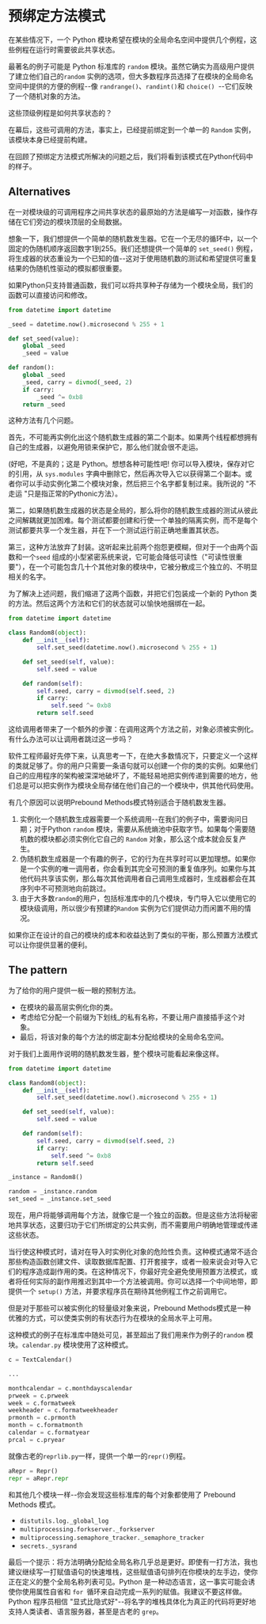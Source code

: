 # 预绑定方法模式

在某些情况下，一个 Python 模块希望在模块的全局命名空间中提供几个例程，这些例程在运行时需要彼此共享状态。

最著名的例子可能是 Python 标准库的 `random` 模块。虽然它确实为高级用户提供了建立他们自己的`random` 实例的选项，但大多数程序员选择了在模块的全局命名空间中提供的方便的例程--像 `randrange()`、`randint()`和 `choice() `--它们反映了一个随机对象的方法。

这些顶级例程是如何共享状态的？

在幕后，这些可调用的方法，事实上，已经提前绑定到一个单一的 `Random` 实例，该模块本身已经提前构建。

在回顾了预绑定方法模式所解决的问题之后，我们将看到该模式在Python代码中的样子。

## Alternatives

在一对模块级的可调用程序之间共享状态的最原始的方法是编写一对函数，操作存储在它们旁边的模块顶层的全局数据。

想象一下，我们想提供一个简单的随机数发生器。它在一个无尽的循环中，以一个固定的伪随机顺序返回数字1到255。我们还想提供一个简单的 `set_seed()` 例程，将生成器的状态重设为一个已知的值--这对于使用随机数的测试和希望提供可重复结果的伪随机性驱动的模拟都很重要。

如果Python只支持普通函数，我们可以将共享种子存储为一个模块全局，我们的函数可以直接访问和修改。

```python
from datetime import datetime

_seed = datetime.now().microsecond % 255 + 1

def set_seed(value):
    global _seed
    _seed = value

def random():
    global _seed
    _seed, carry = divmod(_seed, 2)
    if carry:
        _seed ^= 0xb8
    return _seed
```

这种方法有几个问题。

首先，不可能再实例化出这个随机数生成器的第二个副本。如果两个线程都想拥有自己的生成器，以避免用锁来保护它，那么他们就会很不走运。

(好吧，不是真的；这是 Python。想想各种可能性吧! 你可以导入模块，保存对它的引用，从 `sys.modules` 字典中删除它，然后再次导入它以获得第二个副本。或者你可以手动实例化第二个模块对象，然后把三个名字都复制过来。我所说的 "不走运 "只是指正常的Pythonic方法）。

第二，如果随机数生成器的状态是全局的，那么将你的随机数生成器的测试从彼此之间解耦就更加困难。每个测试都要创建和行使一个单独的隔离实例，而不是每个测试都要共享一个发生器，并在下一个测试运行前正确地重置其状态。

第三，这种方法放弃了封装。这听起来比前两个抱怨更模糊，但对于一个由两个函数和一个`seed` 组成的小型紧密系统来说，它可能会降低可读性（"可读性很重要"），在一个可能包含几十个其他对象的模块中，它被分散成三个独立的、不明显相关的名字。

为了解决上述问题，我们缩进了这两个函数，并把它们包装成一个新的 Python 类的方法。然后这两个方法和它们的状态就可以愉快地捆绑在一起。

```python
from datetime import datetime

class Random8(object):
    def __init__(self):
        self.set_seed(datetime.now().microsecond % 255 + 1)

    def set_seed(self, value):
        self.seed = value

    def random(self):
        self.seed, carry = divmod(self.seed, 2)
        if carry:
            self.seed ^= 0xb8
        return self.seed
```
这给调用者带来了一个额外的步骤：在调用这两个方法之前，对象必须被实例化。有什么办法可以让调用者跳过这一步吗？

软件工程师最好先停下来，认真思考一下，在绝大多数情况下，只要定义一个这样的类就足够了。你的用户只需要一条语句就可以创建一个你的类的实例。如果他们自己的应用程序的架构被深深地破坏了，不能轻易地把实例传递到需要的地方，他们总是可以把实例作为模块全局存储在他们自己的一个模块中，供其他代码使用。

有几个原因可以说明Prebound Methods模式特别适合于随机数发生器。

1. 实例化一个随机数生成器需要一个系统调用--在我们的例子中，需要询问日期；对于Python `random` 模块，需要从系统熵池中获取字节。如果每个需要随机数的模块都必须实例化它自己的 `Random` 对象，那么这个成本就会反复产生。
2. 伪随机数生成器是一个有趣的例子，它的行为在共享时可以更加理想。如果你是一个实例的唯一调用者，你会看到其完全可预测的重复值序列。如果你与其他代码共享该实例，那么每次其他调用者自己调用生成器时，生成器都会在其序列中不可预测地向前跳过。
3. 由于大多数`random`的用户，包括标准库中的几个模块，专门导入它以使用它的模块级调用，所以很少有预建的`Random` 实例为它们提供动力而闲置不用的情况。

如果你正在设计的自己的模块的成本和收益达到了类似的平衡，那么预置方法模式可以让你提供显著的便利。

## The pattern

为了给你的用户提供一板一眼的预制方法。

- 在模块的最高层实例化你的类。
- 考虑给它分配一个前缀为下划线_的私有名称，不要让用户直接插手这个对象。
- 最后，将该对象的每个方法的绑定副本分配给模块的全局命名空间。

对于我们上面用作说明的随机数发生器，整个模块可能看起来像这样。

```python
from datetime import datetime

class Random8(object):
    def __init__(self):
        self.set_seed(datetime.now().microsecond % 255 + 1)

    def set_seed(self, value):
        self.seed = value

    def random(self):
        self.seed, carry = divmod(self.seed, 2)
        if carry:
            self.seed ^= 0xb8
        return self.seed

_instance = Random8()

random = _instance.random
set_seed = _instance.set_seed
```

现在，用户将能够调用每个方法，就像它是一个独立的函数。但是这些方法将秘密地共享状态，这要归功于它们所绑定的公共实例，而不需要用户明确地管理或传递这些状态。

当行使这种模式时，请对在导入时实例化对象的危险性负责。这种模式通常不适合那些构造函数创建文件、读取数据库配置、打开套接字，或者一般来说会对导入它们的程序造成副作用的类。在这种情况下，你最好完全避免使用预置方法模式，或者将任何实际的副作用推迟到其中一个方法被调用。你可以选择一个中间地带，即提供一个 `setup()` 方法，并要求程序员在期待其他例程工作之前调用它。

但是对于那些可以被实例化的轻量级对象来说，Prebound Methods模式是一种优雅的方式，可以使类实例的有状态行为在模块的全局水平上可用。

这种模式的例子在标准库中随处可见，甚至超出了我们用来作为例子的`random` 模块。`calendar.py` 模块使用了这种模式。

```python
c = TextCalendar()

...

monthcalendar = c.monthdayscalendar
prweek = c.prweek
week = c.formatweek
weekheader = c.formatweekheader
prmonth = c.prmonth
month = c.formatmonth
calendar = c.formatyear
prcal = c.pryear
```

就像古老的`reprlib.py`一样，提供一个单一的`repr()`例程。
```python
aRepr = Repr()
repr = aRepr.repr
```

和其他几个模块一样--你会发现这些标准库的每个对象都使用了 Prebound Methods 模式。

- `distutils.log._global_log`
- `multiprocessing.forkserver._forkserver`
- `multiprocessing.semaphore_tracker._semaphore_tracker`
- `secrets._sysrand`

最后一个提示：将方法明确分配给全局名称几乎总是更好。即使有一打方法，我也建议继续写一打赋值语句的快速堆栈，这些赋值语句排列在你模块的左手边，使你正在定义的整个全局名称列表可见。Python 是一种动态语言，这一事实可能会诱使你使用属性自省和 `for `循环来自动完成一系列的赋值。我建议不要这样做。Python 程序员相信 "显式比隐式好"--将名字的堆栈具体化为真正的代码将更好地支持人类读者、语言服务器，甚至是古老的 `grep`。
